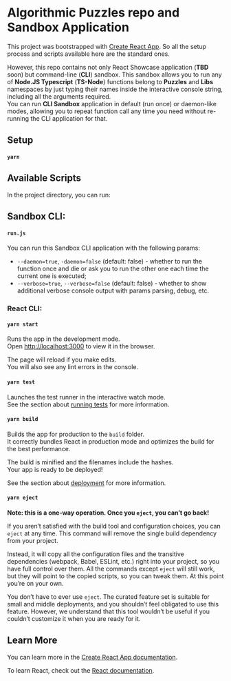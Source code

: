 # Algorithmic Puzzles repo and Sandbox Application

This project was bootstrapped with [Create React App](https://github.com/facebook/create-react-app).
So all the setup process and scripts available here are the standard ones.

However, this repo contains not only React Showcase application (**TBD** soon) but command-line (**CLI**) sandbox.
This sandbox allows you to run any of **Node.JS Typescript** (**TS-Node**) functions belong to **Puzzles** and **Libs** namespaces
by just typing their names inside the interactive console string, including all the arguments required.<br />
You can run **CLI Sandbox** application in default (run once) or daemon-like modes, allowing you to repeat function call any time you need
without re-running the CLI application for that.

## Setup

#### `yarn`

## Available Scripts

In the project directory, you can run:

## Sandbox CLI:

#### `run.js`

You can run this Sandbox CLI application with the following params:

- `--daemon=true`, `-daemon=false` (default: false) - whether to run the function once and die or ask you to run the other one each time the current one is executed;
- `--verbose=true`, `--verbose=false` (default: false) - whether to show additional verbose console output with params parsing, debug, etc.

### React CLI:

#### `yarn start`

Runs the app in the development mode.\
Open [http://localhost:3000](http://localhost:3000) to view it in the browser.

The page will reload if you make edits.\
You will also see any lint errors in the console.

#### `yarn test`

Launches the test runner in the interactive watch mode.\
See the section about [running tests](https://facebook.github.io/create-react-app/docs/running-tests) for more information.

#### `yarn build`

Builds the app for production to the `build` folder.\
It correctly bundles React in production mode and optimizes the build for the best performance.

The build is minified and the filenames include the hashes.\
Your app is ready to be deployed!

See the section about [deployment](https://facebook.github.io/create-react-app/docs/deployment) for more information.

#### `yarn eject`

**Note: this is a one-way operation. Once you `eject`, you can’t go back!**

If you aren’t satisfied with the build tool and configuration choices, you can `eject` at any time. This command will remove the single build dependency from your project.

Instead, it will copy all the configuration files and the transitive dependencies (webpack, Babel, ESLint, etc.) right into your project, so you have full control over them. All the commands except `eject` will still work, but they will point to the copied scripts, so you can tweak them. At this point you’re on your own.

You don’t have to ever use `eject`. The curated feature set is suitable for small and middle deployments, and you shouldn’t feel obligated to use this feature. However, we understand that this tool wouldn’t be useful if you couldn’t customize it when you are ready for it.

## Learn More

You can learn more in the [Create React App documentation](https://facebook.github.io/create-react-app/docs/getting-started).

To learn React, check out the [React documentation](https://reactjs.org/).
